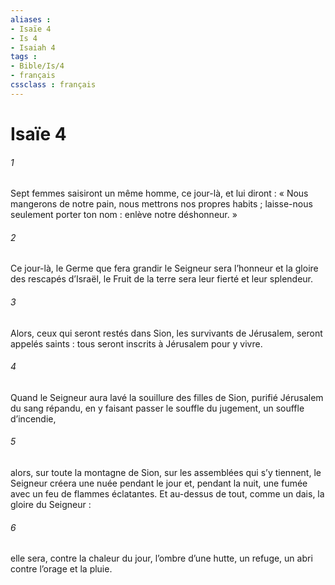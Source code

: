 ```yaml
---
aliases : 
- Isaïe 4
- Is 4
- Isaiah 4
tags : 
- Bible/Is/4
- français
cssclass : français
---
```


# Isaïe 4

###### 1
Sept femmes saisiront un même homme,
ce jour-là, et lui diront :
« Nous mangerons de notre pain,
nous mettrons nos propres habits ;
laisse-nous seulement porter ton nom :
enlève notre déshonneur. »
###### 2
Ce jour-là,
le Germe que fera grandir le Seigneur
sera l’honneur et la gloire des rescapés d’Israël,
le Fruit de la terre sera leur fierté et leur splendeur.
###### 3
Alors, ceux qui seront restés dans Sion,
les survivants de Jérusalem,
seront appelés saints :
tous seront inscrits à Jérusalem
pour y vivre.
###### 4
Quand le Seigneur aura lavé la souillure des filles de Sion,
purifié Jérusalem du sang répandu,
en y faisant passer le souffle du jugement,
un souffle d’incendie,
###### 5
alors, sur toute la montagne de Sion,
sur les assemblées qui s’y tiennent,
le Seigneur créera
une nuée pendant le jour
et, pendant la nuit, une fumée
avec un feu de flammes éclatantes.
Et au-dessus de tout,
comme un dais, la gloire du Seigneur :
###### 6
elle sera, contre la chaleur du jour, l’ombre d’une hutte,
un refuge, un abri contre l’orage et la pluie.
